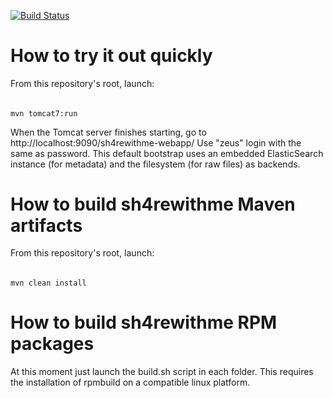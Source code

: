 [![Build Status](https://buildhive.cloudbees.com/job/devopsmercenaries/job/sh4rewithme/badge/icon)](https://buildhive.cloudbees.com/job/devopsmercenaries/job/sh4rewithme/)

How to try it out quickly
========================================
From this repository's root, launch:
######
    mvn tomcat7:run

When the Tomcat server finishes starting, go to http://localhost:9090/sh4rewithme-webapp/
Use "zeus" login with the same as password. 
This default bootstrap uses an embedded ElasticSearch instance (for metadata) and the filesystem (for raw files) as backends.

How to build sh4rewithme Maven artifacts
========================================
From this repository's root, launch:
######
    mvn clean install

How to build sh4rewithme RPM packages
=====================================
At this moment just launch the build.sh script in each folder.
This requires the installation of rpmbuild on a compatible linux platform.
